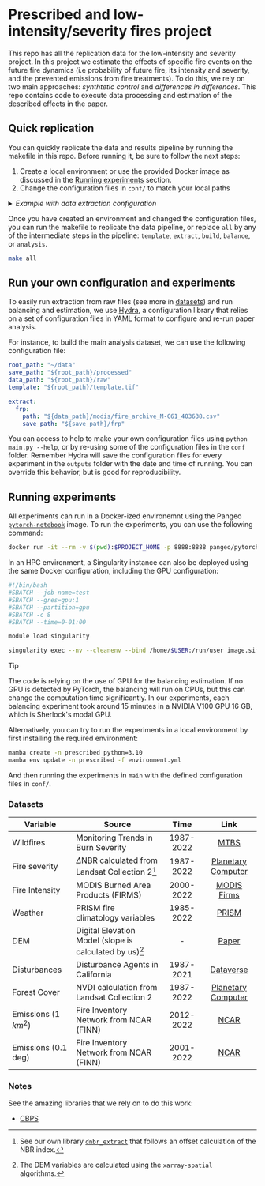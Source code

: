 # Prescribed and low-intensity/severity fires project

This repo has all the replication data for the low-intensity and severity project. In this project we estimate the effects of specific fire events on the future fire dynamics (i.e probability of future fire, its intensity and severity, and the prevented emissions from fire treatments). To do this, we rely on two main approaches: _synthtetic control_ and _differences in differences_. This repo contains code to execute data processing and estimation of the described effects in the paper. 

## Quick replication
You can quickly replicate the data and results pipeline by running the makefile in this repo. Before running it, be sure to follow the next steps:

1. Create a local environment or use the provided Docker image as discussed in the [Running experiments](#running-experiments) section. 
2. Change the configuration files in `conf/` to match your local paths  
<details>
<summary><i>Example with data extraction configuration</i></summary>

Notice for data extraction, the first step in our data pipeline, we need to tell our scripts where each of our datasets are located. For ease of use, and also because we run this on an HPC cluster, we suggest you to follow a simple directory nomenclature: `raw` for raw data, `processed` for processed data, and `geoms` for all spatial data. You can override this order if you want too. 

In the configuration files, we use simple variables that can be also overriden if the user wants, or simply also specified on the command-line using [Hydra][10]. 

```yaml
root_path: < Data root! >
save_path: < Path to save all processed data >
data_path: < Path to all raw data >
template: < Path to the template, this file comes from main/create_template.py >
shape_mask: < Path to a shapefile to mask spatial data, (i.e. California state geometry) >

... the rest of the configuration file
```
</details>

Once you have created an environment and changed the configuration files, you can run the makefile to replicate the data pipeline, or replace `all` by any of the intermediate steps in the pipeline: `template`,  `extract`,  `build`,  `balance`, or  `analysis`. 

```bash
make all
```

## Run your own configuration and experiments
To easily run extraction from raw files (see more in [datasets](#datasets)) and run balancing and estimation, we use [Hydra][1], a configuration library that relies on a set of configuration files in YAML format to configure and re-run paper analysis. 

For instance, to build the main analysis dataset, we can use the following configuration file:

```yaml
root_path: "~/data"
save_path: "${root_path}/processed"
data_path: "${root_path}/raw"
template: "${root_path}/template.tif"

extract:
  frp:
    path: "${data_path}/modis/fire_archive_M-C61_403638.csv"
    save_path: "${save_path}/frp"
```

You can access to help to make your own configuration files using `python main.py --help`, or by re-using some of the configuration files in the `conf` folder. Remember Hydra will save the configuration files for every experiment in the `outputs` folder with the date and time of running. You can override this behavior, but is good for reproducibility. 


## Running experiments

All experiments can run in a Docker-ized environemnt using the Pangeo [`pytorch-notebook`][2] image. To run the experiments, you can use the following command:

```bash
docker run -it --rm -v $(pwd):$PROJECT_HOME -p 8888:8888 pangeo/pytorch-notebook python main.py
```

In an HPC environment, a Singularity instance can also be deployed using the same Docker configuration, including the GPU configuration: 

```bash
#!/bin/bash
#SBATCH --job-name=test      
#SBATCH --gres=gpu:1       
#SBATCH --partition=gpu
#SBATCH -c 8
#SBATCH --time=0-01:00 

module load singularity

singularity exec --nv --cleanenv --bind /home/$USER:/run/user image.sif python main.py
```

>[!TIP]
>The code is relying on the use of GPU for the balancing estimation. If no GPU is detected by PyTorch, the balancing will run on CPUs, but this can change the computation time significantly. In our experiments, each balancing experiment took around 15 minutes in a NVIDIA V100 GPU 16 GB, which is Sherlock's modal GPU.

Alternatively, you can try to run the experiments in a local environment by first installing the required environment: 

```bash
mamba create -n prescribed python=3.10
mamba env update -n prescribed -f environment.yml
```

And then running the experiments in `main` with the defined configuration files in `conf/`. 


### Datasets

| Variable       | Source                                                  |   Time    |          Link           |
| -------------- | ------------------------------------------------------- | :-------: | :---------------------: |
| Wildfires      | Monitoring Trends in Burn Severity                      | 1987-2022 |        [MTBS][3]        |
| Fire severity  | $\Delta$NBR calculated from Landsat Collection 2[^1]       | 1987-2022 | [Planetary Computer][4] |
| Fire Intensity | MODIS Burned Area Products (FIRMS)                      | 2000-2022 |    [MODIS Firms][5]     |
| Weather        | PRISM fire climatology variables                        | 1985-2022 |       [PRISM][8]        |
| DEM            | Digital Elevation Model (slope is calculated by us)[^2] |     -     |       [Paper][6]        |
| Disturbances   | Disturbance Agents in California                        | 1987-2021 |     [Dataverse][7]      |
| Forest Cover   | NVDI calculation from Landsat Collection 2              | 1987-2022 | [Planetary Computer][4] |
| Emissions  (1 $km^2$) | Fire Inventory Network from NCAR (FINN)                 | 2012-2022 | [NCAR][11]       |
| Emissions  (0.1 deg) | Fire Inventory Network from NCAR (FINN)                 | 2001-2022 | [NCAR][11]       |

[^1]: See our own library [`dnbr_extract`][9] that follows an offset calculation of the NBR index.
[^2]: The DEM variables are calculated using the `xarray-spatial` algorithms.

### Notes
See the amazing libraries that we rely on to do this work:
 - [CBPS](https://github.com/apoorvalal/covariate_balancing_propensity_scores)

<!-- References -->
[1]: https://hydra.cc/
[2]: https://github.com/pangeo-data/pangeo-docker-images?tab=readme-ov-file
[3]: https://www.mtbs.gov/direct-download
[4]: https://planetarycomputer.microsoft.com/dataset/landsat-c2-l2#Example-Notebook
[5]: https://modis-fire.umd.edu/
[6]: https://www-nature-com.stanford.idm.oclc.org/articles/sdata201840
[7]: https://dataverse.harvard.edu/dataset.xhtml?persistentId=doi:10.7910/DVN/CVTNLY
[8]: https://prism.oregonstate.edu/
[9]: https://github.com/echolab-stanford/dnbr_extract
[10]: https://hydra.cc/docs/advanced/override_grammar/basic/
[11]: https://www2.acom.ucar.edu/modeling/finn-fire-inventory-ncar